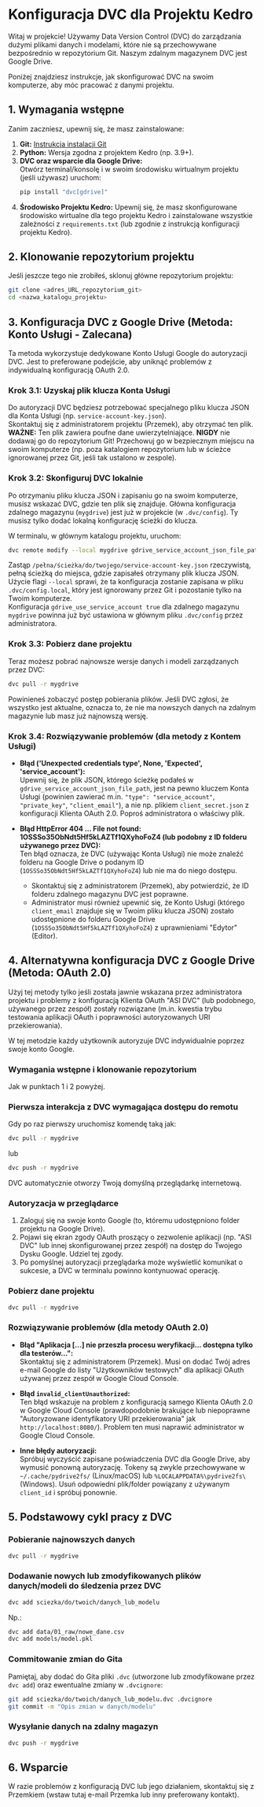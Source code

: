 
# Konfiguracja DVC dla Projektu Kedro

Witaj w projekcie! Używamy Data Version Control (DVC) do zarządzania dużymi plikami danych i modelami, które nie są przechowywane bezpośrednio w repozytorium Git. Naszym zdalnym magazynem DVC jest Google Drive.

Poniżej znajdziesz instrukcje, jak skonfigurować DVC na swoim komputerze, aby móc pracować z danymi projektu.

## 1. Wymagania wstępne

Zanim zaczniesz, upewnij się, że masz zainstalowane:

1. **Git:** [Instrukcja instalacji Git](https://git-scm.com/book/pl/v2/Pierwsze-kroki-Instalacja-Gita)
2. **Python:** Wersja zgodna z projektem Kedro (np. 3.9+).
3. **DVC oraz wsparcie dla Google Drive:**  
   Otwórz terminal/konsolę i w swoim środowisku wirtualnym projektu (jeśli używasz) uruchom:  
   ```bash
   pip install "dvc[gdrive]"
   ```
4. **Środowisko Projektu Kedro:** Upewnij się, że masz skonfigurowane środowisko wirtualne dla tego projektu Kedro i zainstalowane wszystkie zależności z `requirements.txt` (lub zgodnie z instrukcją konfiguracji projektu Kedro).

## 2. Klonowanie repozytorium projektu

Jeśli jeszcze tego nie zrobiłeś, sklonuj główne repozytorium projektu:

```bash
git clone <adres_URL_repozytorium_git>
cd <nazwa_katalogu_projektu>
```

## 3. Konfiguracja DVC z Google Drive (Metoda: Konto Usługi - Zalecana)

Ta metoda wykorzystuje dedykowane Konto Usługi Google do autoryzacji DVC. Jest to preferowane podejście, aby uniknąć problemów z indywidualną konfiguracją OAuth 2.0.

### Krok 3.1: Uzyskaj plik klucza Konta Usługi

Do autoryzacji DVC będziesz potrzebować specjalnego pliku klucza JSON dla Konta Usługi (np. `service-account-key.json`).  
Skontaktuj się z administratorem projektu (Przemek), aby otrzymać ten plik.  
**WAŻNE:** Ten plik zawiera poufne dane uwierzytelniające. **NIGDY** nie dodawaj go do repozytorium Git! Przechowuj go w bezpiecznym miejscu na swoim komputerze (np. poza katalogiem repozytorium lub w ścieżce ignorowanej przez Git, jeśli tak ustalono w zespole).

### Krok 3.2: Skonfiguruj DVC lokalnie

Po otrzymaniu pliku klucza JSON i zapisaniu go na swoim komputerze, musisz wskazać DVC, gdzie ten plik się znajduje. Główna konfiguracja zdalnego magazynu (`mygdrive`) jest już w projekcie (w `.dvc/config`). Ty musisz tylko dodać lokalną konfigurację ścieżki do klucza.

W terminalu, w głównym katalogu projektu, uruchom:

```bash
dvc remote modify --local mygdrive gdrive_service_account_json_file_path /pełna/ścieżka/do/twojego/service-account-key.json
```

Zastąp `/pełna/ścieżka/do/twojego/service-account-key.json` rzeczywistą, pełną ścieżką do miejsca, gdzie zapisałeś otrzymany plik klucza JSON.  
Użycie flagi `--local` sprawi, że ta konfiguracja zostanie zapisana w pliku `.dvc/config.local`, który jest ignorowany przez Git i pozostanie tylko na Twoim komputerze.  
Konfiguracja `gdrive_use_service_account true` dla zdalnego magazynu `mygdrive` powinna już być ustawiona w głównym pliku `.dvc/config` przez administratora.

### Krok 3.3: Pobierz dane projektu

Teraz możesz pobrać najnowsze wersje danych i modeli zarządzanych przez DVC:

```bash
dvc pull -r mygdrive
```

Powinieneś zobaczyć postęp pobierania plików. Jeśli DVC zgłosi, że wszystko jest aktualne, oznacza to, że nie ma nowszych danych na zdalnym magazynie lub masz już najnowszą wersję.

### Krok 3.4: Rozwiązywanie problemów (dla metody z Kontem Usługi)

- **Błąd ('Unexpected credentials type', None, 'Expected', 'service_account'):**  
  Upewnij się, że plik JSON, którego ścieżkę podałeś w `gdrive_service_account_json_file_path`, jest na pewno kluczem Konta Usługi (powinien zawierać m.in. `"type": "service_account"`, `"private_key"`, `"client_email"`), a nie np. plikiem `client_secret.json` z konfiguracji Klienta OAuth 2.0. Poproś administratora o właściwy plik.

- **Błąd HttpError 404 ... File not found: 1OSSSo35ObNdt5Hf5kLAZTf1QXyhoFoZ4 (lub podobny z ID folderu używanego przez DVC):**  
  Ten błąd oznacza, że DVC (używając Konta Usługi) nie może znaleźć folderu na Google Drive o podanym ID (`1OSSSo35ObNdt5Hf5kLAZTf1QXyhoFoZ4`) lub nie ma do niego dostępu.  
  - Skontaktuj się z administratorem (Przemek), aby potwierdzić, że ID folderu zdalnego magazynu DVC jest poprawne.  
  - Administrator musi również upewnić się, że Konto Usługi (którego `client_email` znajduje się w Twoim pliku klucza JSON) zostało udostępnione do folderu Google Drive (`1OSSSo35ObNdt5Hf5kLAZTf1QXyhoFoZ4`) z uprawnieniami "Edytor" (Editor).

## 4. Alternatywna konfiguracja DVC z Google Drive (Metoda: OAuth 2.0)

Użyj tej metody tylko jeśli została jawnie wskazana przez administratora projektu i problemy z konfiguracją Klienta OAuth "ASI DVC" (lub podobnego, używanego przez zespół) zostały rozwiązane (m.in. kwestia trybu testowania aplikacji OAuth i poprawności autoryzowanych URI przekierowania).

W tej metodzie każdy użytkownik autoryzuje DVC indywidualnie poprzez swoje konto Google.

### Wymagania wstępne i klonowanie repozytorium
Jak w punktach 1 i 2 powyżej.

### Pierwsza interakcja z DVC wymagająca dostępu do remotu
Gdy po raz pierwszy uruchomisz komendę taką jak:

```bash
dvc pull -r mygdrive
```

lub

```bash
dvc push -r mygdrive
```

DVC automatycznie otworzy Twoją domyślną przeglądarkę internetową.

### Autoryzacja w przeglądarce
1. Zaloguj się na swoje konto Google (to, któremu udostępniono folder projektu na Google Drive).  
2. Pojawi się ekran zgody OAuth proszący o zezwolenie aplikacji (np. "ASI DVC" lub innej skonfigurowanej przez zespół) na dostęp do Twojego Dysku Google. Udziel tej zgody.  
3. Po pomyślnej autoryzacji przeglądarka może wyświetlić komunikat o sukcesie, a DVC w terminalu powinno kontynuować operację.

### Pobierz dane projektu

```bash
dvc pull -r mygdrive
```

### Rozwiązywanie problemów (dla metody OAuth 2.0)

- **Błąd "Aplikacja [...] nie przeszła procesu weryfikacji... dostępna tylko dla testerów...":**  
  Skontaktuj się z administratorem (Przemek). Musi on dodać Twój adres e-mail Google do listy "Użytkowników testowych" dla aplikacji OAuth używanej przez zespół w Google Cloud Console.

- **Błąd `invalid_clientUnauthorized`:**  
  Ten błąd wskazuje na problem z konfiguracją samego Klienta OAuth 2.0 w Google Cloud Console (prawdopodobnie brakujące lub niepoprawne "Autoryzowane identyfikatory URI przekierowania" jak `http://localhost:8080/`). Problem ten musi naprawić administrator w Google Cloud Console.

- **Inne błędy autoryzacji:**  
  Spróbuj wyczyścić zapisane poświadczenia DVC dla Google Drive, aby wymusić ponowną autoryzację. Tokeny są zwykle przechowywane w `~/.cache/pydrive2fs/` (Linux/macOS) lub `%LOCALAPPDATA%\pydrive2fs\` (Windows). Usuń odpowiedni plik/folder powiązany z używanym `client_id` i spróbuj ponownie.

## 5. Podstawowy cykl pracy z DVC

### Pobieranie najnowszych danych

```bash
dvc pull -r mygdrive
```

### Dodawanie nowych lub zmodyfikowanych plików danych/modeli do śledzenia przez DVC

```bash
dvc add sciezka/do/twoich/danych_lub_modelu
```

Np.:

```bash
dvc add data/01_raw/nowe_dane.csv
dvc add models/model.pkl
```

### Commitowanie zmian do Gita
Pamiętaj, aby dodać do Gita pliki `.dvc` (utworzone lub zmodyfikowane przez `dvc add`) oraz ewentualne zmiany w `.dvcignore`:

```bash
git add sciezka/do/twoich/danych_lub_modelu.dvc .dvcignore
git commit -m "Opis zmian w danych/modelu"
```

### Wysyłanie danych na zdalny magazyn

```bash
dvc push -r mygdrive
```

## 6. Wsparcie

W razie problemów z konfiguracją DVC lub jego działaniem, skontaktuj się z Przemkiem (wstaw tutaj e-mail Przemka lub inny preferowany kontakt).
